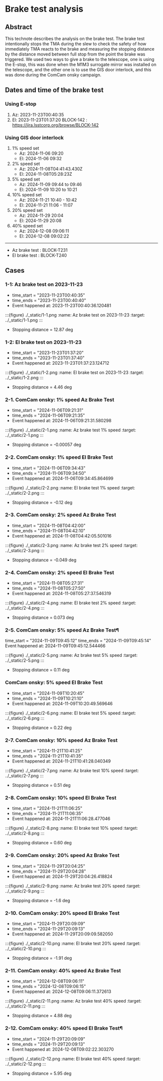 # Brake test analysis


## Abstract

This technote describes the analysis on the brake test. The brake test intentionally stops the TMA during the slew to check the safety of how immediately TMA reacts to the brake and measuring the stopping distance by the distance moved between full stop from the point the brake was triggered. We used two ways to give a brake to the telescope, one is using the E-stop, this was done when the M1M3 surrogate mirror was installed on the telescope, and the other one is to use the GIS door interlock, and this was done during the ComCam onsky campaign.  

## Dates and time of the brake test
### Using E-stop 
1. Az: 2023-11-23T00:40:35
2. El: 2023-11-23T01:37:20
BLOCK-142 : https://jira.lsstcorp.org/browse/BLOCK-142

### Using GIS door interlock
1. 1% speed set
    * Az: 2024-11-06 09:20
    * El: 2024-11-06 09:32
2. 2% speed set
    * Az: 2024-11-08T04:41:43.430Z
    * El: 2024-11-08T05:28:23Z
3. 5% speed set
    * Az: 2024-11-09 09:44 to 09:46 
    * El: 2024-11-09 10:20 to 10:21
4. 10% speed set
    * Az: 2024-11-21 10:40 - 10:42
    * El: 2024-11-21 11:06 - 11:07
5. 20% speed set
    * Az: 2024-11-29 20:04
    * El: 2024-11-29 20:08
6. 40% speed set
    * Az: 2024-12-08 09:06:11
    * El: 2024-12-08 09:02:22

---
 * Az brake test : BLOCK-T231
 * El brake test : BLOCK-T240

## Cases
### 1-1: Az brake test on 2023-11-23
* time_start = "2023-11-23T00:40:35"
* time_ends = "2023-11-23T00:40:40"
* Event happened at: 2023-11-23T00:40:36.120481

:::{figure} ./_static/1-1.png
:name: Az brake test on 2023-11-23
:target: ../_static/1-1.png
:::

* Stopping distance = 12.87 deg

### 1-2: El brake test on 2023-11-23
* time_start = "2023-11-23T01:37:20"
* time_ends = "2023-11-23T01:37:40"
* Event happened at: 2023-11-23T01:37:23.124712

:::{figure} ./_static/1-2.png
:name: El brake test on 2023-11-23
:target: ../_static/1-2.png
:::

* Stopping distance = 4.46 deg

### 2-1. ComCam onsky: 1% speed Az Brake Test
* time_start = "2024-11-06T09:21:31"
* time_ends = "2024-11-06T09:21:35"
* Event happened at: 2024-11-06T09:21:31.580298

:::{figure} ./_static/2-1.png
:name: Az brake test 1% speed
:target: ../_static/2-1.png
:::

* Stopping distance = -0.00057 deg

### 2-2. ComCam onsky: 1% speed El Brake Test
* time_start = "2024-11-06T09:34:43"
* time_ends = "2024-11-06T09:34:50"
* Event happened at: 2024-11-06T09:34:45.864699

:::{figure} ./_static/2-2.png
:name: El brake test 1% speed
:target: ../_static/2-2.png
:::

* Stopping distance = -0.12 deg

### 2-3. ComCam onsky: 2% speed Az Brake Test
* time_start = "2024-11-08T04:42:00"
* time_ends = "2024-11-08T04:42:10"
* Event happened at: 2024-11-08T04:42:05.501016

:::{figure} ./_static/2-3.png
:name: Az brake test 2% speed
:target: ../_static/2-3.png
:::

* Stopping distance = -0.049 deg

### 2-4. ComCam onsky: 2% speed El Brake Test
* time_start = "2024-11-08T05:27:31"
* time_ends = "2024-11-08T05:27:50"
* Event happened at: 2024-11-08T05:27:37.546319

:::{figure} ./_static/2-4.png
:name: El brake test 2% speed
:target: ../_static/2-4.png
:::

* Stopping distance = 0.073 deg

###  2-5. ComCam onsky: 5% speed Az Brake Test¶
time_start = "2024-11-09T09:45:12"
time_ends = "2024-11-09T09:45:14"
Event happened at: 2024-11-09T09:45:12.544466

:::{figure} ./_static/2-5.png
:name: Az brake test 5% speed
:target: ../_static/2-5.png
:::

* Stopping distance = 0.11 deg

### ComCam onsky: 5% speed El Brake Test
* time_start = "2024-11-09T10:20:45"
* time_ends = "2024-11-09T10:21:10"
* Event happened at: 2024-11-09T10:20:49.569646

:::{figure} ./_static/2-6.png
:name: El brake test 5% speed
:target: ../_static/2-6.png
:::

* Stopping distance = 0.22 deg

### 2-7. ComCam onsky: 10% speed Az Brake Test
* time_start = "2024-11-21T10:41:25"
* time_ends = "2024-11-21T10:41:35"
* Event happened at: 2024-11-21T10:41:28.040349

:::{figure} ./_static/2-7.png
:name: Az brake test 10% speed
:target: ../_static/2-7.png
:::

* Stopping distance = 0.51 deg

### 2-8. ComCam onsky: 10% speed El Brake Test
* time_start = "2024-11-21T11:06:25"
* time_ends = "2024-11-21T11:06:35"
* Event happened at: 2024-11-21T11:06:28.477046

:::{figure} ./_static/2-8.png
:name: El brake test 10% speed
:target: ../_static/2-8.png
:::

* Stopping distance = 0.60 deg

### 2-9. ComCam onsky: 20% speed Az Brake Test
* time_start = "2024-11-29T20:04:25"
* time_ends = "2024-11-29T20:04:28"
* Event happened at: 2024-11-29T20:04:26.418824

:::{figure} ./_static/2-9.png
:name: Az brake test 20% speed
:target: ../_static/2-9.png
:::

* Stopping distance = -1.6 deg

### 2-10. ComCam onsky: 20% speed El Brake Test
* time_start = "2024-11-29T20:09:09"
* time_ends = "2024-11-29T20:09:13"
* Event happened at: 2024-11-29T20:09:09.582050

:::{figure} ./_static/2-10.png
:name: El brake test 20% speed
:target: ../_static/2-10.png
:::

* Stopping distance = -1.91 deg

### 2-11. ComCam onsky: 40% speed Az Brake Test
* time_start = "2024-12-08T09:06:11"
* time_ends = "2024-12-08T09:06:15"
* Event happened at: 2024-12-08T09:06:11.372613

:::{figure} ./_static/2-11.png
:name: Az brake test 40% speed
:target: ../_static/2-11.png
:::

* Stopping distance = 4.88 deg

### 2-12. ComCam onsky: 40% speed El Brake Test¶
* time_start = "2024-11-29T20:09:09"
* time_ends = "2024-11-29T20:09:13"
* Event happened at: 2024-12-08T09:02:22.303270

:::{figure} ./_static/2-12.png
:name: El brake test 40% speed
:target: ../_static/2-12.png
:::

* Stopping distance = 5.95 deg
